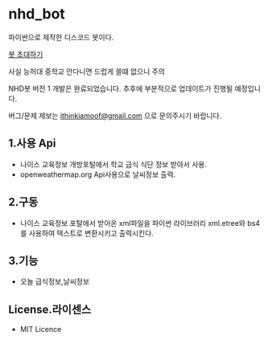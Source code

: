 # nhd_bot

파이썬으로 제작한 디스코드 봇이다.

[봇 초대하기](https://discord.com/oauth2/authorize?client_id=845098090830889000&scope=bot)

사실 능허대 중학교 안다니면 드럽게 쓸떄 없으니 주의

NHD봇 버전 1 개발은 완료되었습니다.
추후에 부분적으로 업데이트가 진행될 예정입니다.

버그/문제 제보는 ithinkiamoof@gmail.com 으로 문의주시기 바랍니다.

## 1.사용 Api
- 나이스 교육정보 개방포털에서 학교 급식 식단 정보 받아서 사용.
- openweathermap.org Api사용으로 날씨정보 출력.

## 2.구동
- 나이스 교육정보 포탈에서 받아온 xml파일을 파이썬 라이브러리 xml.etree와 bs4를 사용하여 텍스트로 변환시키고 출력시킨다.

## 3.기능
- 오늘 급식정보,날씨정보

## License.라이센스
- MIT Licence
